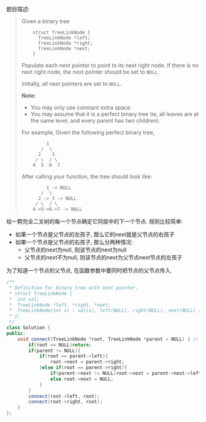 题目描述:

> Given a binary tree
>
> ```
>     struct TreeLinkNode {
>       TreeLinkNode *left;
>       TreeLinkNode *right;
>       TreeLinkNode *next;
>     }
>
> ```
>
> Populate each next pointer to point to its next right node. If there is no next right node, the next pointer should be set to `NULL`.
>
> Initially, all next pointers are set to `NULL`.
>
> **Note:**
>
> - You may only use constant extra space.
> - You may assume that it is a perfect binary tree (ie, all leaves are at the same level, and every parent has two children).
>
> For example,
> Given the following perfect binary tree,
>
> ```
>          1
>        /  \
>       2    3
>      / \  / \
>     4  5  6  7
>
> ```
>
> After calling your function, the tree should look like:
>
> ```
>          1 -> NULL
>        /  \
>       2 -> 3 -> NULL
>      / \  / \
>     4->5->6->7 -> NULL
> ```

给一颗完全二叉树的每一个节点确定它同层中的下一个节点. 规则比较简单:

* 如果一个节点是父节点的左孩子, 那么它的next就是父节点的右孩子
* 如果一个节点是父节点的右孩子, 那么分两种情况:
  * 父节点的next为null, 则该节点的next为null
  * 父节点的next不为null, 则该节点的next为父节点next节点的左孩子

为了知道一个节点的父节点, 在函数参数中要同时把节点的父节点传入.

```c++
/**
 * Definition for binary tree with next pointer.
 * struct TreeLinkNode {
 *  int val;
 *  TreeLinkNode *left, *right, *next;
 *  TreeLinkNode(int x) : val(x), left(NULL), right(NULL), next(NULL) {}
 * };
 */
class Solution {
public:
    void connect(TreeLinkNode *root, TreeLinkNode *parent = NULL) { // 与题目提供的函数原型略有不同S
        if(root == NULL)return;
        if(parent != NULL){
            if(root == parent->left){
                root->next = parent->right;
            }else if(root == parent->right){
                if(parent->next != NULL)root->next = parent->next->left;
                else root->next = NULL;
            }
        }
        connect(root->left, root);
        connect(root->right, root);
    }
};
```

